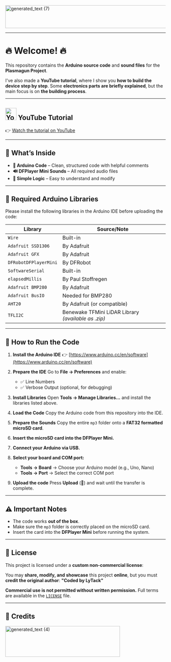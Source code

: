 
 
 <img width="1879" height="72" alt="generated_text (7)" src="https://github.com/user-attachments/assets/e1e29e2e-13df-45b0-bea9-5df349616d71" />



---

# 🔥 Welcome! 🔥

This repository contains the **Arduino source code** and **sound files** for the **Plasmagun Project**.

I've also made a **YouTube tutorial**, where I show you **how to build the device step by step**.
Some **electronics parts are briefly explained**, but the main focus is on **the building process**.

---

## <img width="35" height="38" alt="Youtube_logo" src="https://github.com/user-attachments/assets/b3975ed4-adde-4141-aac9-945f6a37d26c" /> YouTube Tutorial

👉 [Watch the tutorial on YouTube](https://www.youtube.com/@LyTack)

---

## 📂 What’s Inside

* **🔌 Arduino Code** – Clean, structured code with helpful comments
* **🔊 DFPlayer Mini Sounds** – All required audio files
* **🧠 Simple Logic** – Easy to understand and modify

---

## 🧰 Required Arduino Libraries

Please install the following libraries in the Arduino IDE before uploading the code:

| Library               | Source/Note                                         |
| --------------------- | --------------------------------------------------- |
| `Wire`                | Built-in                                            |
| `Adafruit SSD1306`    | By Adafruit                                         |
| `Adafruit GFX`        | By Adafruit                                         |
| `DFRobotDFPlayerMini` | By DFRobot                                          |
| `SoftwareSerial`      | Built-in                                            |
| `elapsedMillis`       | By Paul Stoffregen                                  |
| `Adafruit BMP280`     | By Adafruit                                         |
| `Adafruit BusIO`      | Needed for BMP280                                   |
| `AHT20`               | By Adafruit (or compatible)                         |
| `TFLI2C`              | Benewake TFMini LiDAR Library *(available as .zip)* |

---

## 🚀 How to Run the Code

1. **Install the Arduino IDE**
   👉 [https://www.arduino.cc/en/software](https://www.arduino.cc/en/software)

2. **Prepare the IDE**
   Go to **File → Preferences** and enable:

   * ✅ Line Numbers
   * ✅ Verbose Output (optional, for debugging)

3. **Install Libraries**
   Open **Tools → Manage Libraries...** and install the libraries listed above.

4. **Load the Code**
   Copy the Arduino code from this repository into the IDE.

5. **Prepare the Sounds**
   Copy the entire `mp3` folder onto a **FAT32 formatted microSD card**.

6. **Insert the microSD card into the DFPlayer Mini.**

7. **Connect your Arduino via USB.**

8. **Select your board and COM port:**

   * **Tools → Board** → Choose your Arduino model (e.g., Uno, Nano)
   * **Tools → Port** → Select the correct COM port

9. **Upload the code**
   Press **Upload** (🔼) and wait until the transfer is complete.

---

## ⚠️ Important Notes

* The code works **out of the box**.
* Make sure the `mp3` folder is correctly placed on the microSD card.
* Insert the card into the **DFPlayer Mini** before running the system.

---

## 📄 License

This project is licensed under a **custom non-commercial license**:

You may **share, modify, and showcase** this project **online**, but you must **credit the original author**:
**"Coded by LyTack"**

**Commercial use is not permitted without written permission.**
Full terms are available in the [`LICENSE`](./LICENSE) file.

---

## 🙌 Credits 


<img width="360" height="97" alt="generated_text (4)" src="https://github.com/user-attachments/assets/2fb42d78-e5de-419a-932a-e24c4d67e8ce" />


